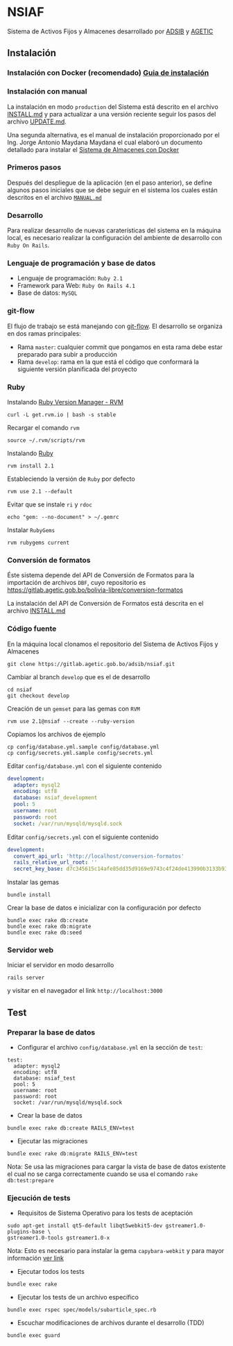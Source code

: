 # NSIAF

Sistema de Activos Fijos y Almacenes desarrollado por [ADSIB](https://adsib.gob.bo)
y [AGETIC](https://agetic.gob.bo)

## Instalación

### **Instalación con Docker (recomendado)** [Guia de instalación](./docker/README.md)

### **Instalación con manual**
La instalación en modo `production` del Sistema está descrito en el archivo
[INSTALL.md](INSTALL.md) y para actualizar a una versión reciente seguir los
pasos del archivo [UPDATE.md](UDPATE.md).


Una segunda alternativa, es el manual de instalación proporcionado por el Ing.
Jorge Antonio Maydana Maydana el cual elaboró un documento detallado para instalar
el [Sistema de Almacenes con Docker](doc/manual-de-instalacion-de-sistema-de-almacenes.pdf)

### Primeros pasos

Después del despliegue de la aplicación (en el paso anterior), se define algunos pasos iniciales que se debe seguir en el sistema los cuales están descritos en el archivo [`MANUAL.md`](MANUAL.md)

### Desarrollo

Para realizar desarrollo de nuevas caraterísticas del sistema en la máquina local, es necesario realizar la configuración del ambiente de desarrollo con `Ruby On Rails`.

### Lenguaje de programación y base de datos

* Lenguaje de programación: `Ruby 2.1`
* Framework para Web: `Ruby On Rails 4.1`
* Base de datos: `MySQL`

### git-flow

El flujo de trabajo se está manejando con [git-flow](https://github.com/nvie/gitflow). El desarrollo se organiza en dos ramas principales:

* Rama `master`: cualquier commit que pongamos en esta rama debe estar preparado para subir a producción
* Rama `develop`: rama en la que está el código que conformará la siguiente versión planificada del proyecto

### Ruby

Instalando [Ruby Version Manager - RVM](https://rvm.io/)

```console
curl -L get.rvm.io | bash -s stable
```

Recargar el comando `rvm`

```console
source ~/.rvm/scripts/rvm
```

Instalando [Ruby](https://www.ruby-lang.org/)

```console
rvm install 2.1
```

Estableciendo la versión de `Ruby` por defecto

```console
rvm use 2.1 --default
```

Evitar que se instale `ri` y `rdoc`

```console
echo "gem: --no-document" > ~/.gemrc
```

Instalar `RubyGems`

```console
rvm rubygems current
```

### Conversión de formatos

Éste sistema depende del API de Conversión de Formatos para la importación de archivos `DBF`, cuyo repositorio es https://gitlab.agetic.gob.bo/bolivia-libre/conversion-formatos

La instalación del API de Conversión de Formatos está descrita en el archivo [INSTALL.md](https://gitlab.agetic.gob.bo/bolivia-libre/conversion-formatos/blob/master/INSTALL.md)

### Código fuente

En la máquina local clonamos el repositorio del Sistema de Activos Fijos y Almacenes

```console
git clone https://gitlab.agetic.gob.bo/adsib/nsiaf.git
```

Cambiar al branch `develop` que es el de desarrollo

```console
cd nsiaf
git checkout develop
```

Creación de un `gemset` para las gemas con `RVM`

```console
rvm use 2.1@nsiaf --create --ruby-version
```

Copiamos los archivos de ejemplo

```console
cp config/database.yml.sample config/database.yml
cp config/secrets.yml.sample config/secrets.yml
```

Editar `config/database.yml` con el siguiente contenido

```yaml
development:
  adapter: mysql2
  encoding: utf8
  database: nsiaf_development
  pool: 5
  username: root
  password: root
  socket: /var/run/mysqld/mysqld.sock
```

Editar `config/secrets.yml` con el siguiente contenido

```yaml
development:
  convert_api_url: 'http://localhost/conversion-formatos'
  rails_relative_url_root: ''
  secret_key_base: d7c345615c14afe85dd35d9169e9743c4f24de413990b3133b93865f1f5f490db6a3c1327e9a5af3fc845937a7f489bbda865a25caa424144580d2d106cb121c
```

Instalar las gemas

```console
bundle install
```

Crear la base de datos e inicializar con la configuración por defecto

```console
bundle exec rake db:create
bundle exec rake db:migrate
bundle exec rake db:seed
```

### Servidor web

Iniciar el servidor en modo desarrollo

```console
rails server
```

y visitar en el navegador el link `http://localhost:3000`

## Test

### Preparar la base de datos

* Configurar el archivo `config/database.yml` en la sección de `test`:

```
test:
  adapter: mysql2
  encoding: utf8
  database: nsiaf_test
  pool: 5
  username: root
  password: root
  socket: /var/run/mysqld/mysqld.sock
```

* Crear la base de datos

```console
bundle exec rake db:create RAILS_ENV=test
```

* Ejecutar las migraciones

```console
bundle exec rake db:migrate RAILS_ENV=test
```

Nota: Se usa las migraciones para cargar la vista de base de datos existente el
cual no se carga correctamente cuando se usa el comando `rake db:test:prepare`

### Ejecución de tests

* Requisitos de Sistema Operativo para los tests de aceptación

```console
sudo apt-get install qt5-default libqt5webkit5-dev gstreamer1.0-plugins-base \
gstreamer1.0-tools gstreamer1.0-x
```

Nota: Esto es necesario para instalar la gema `capybara-webkit` y para mayor
información [ver link](https://github.com/thoughtbot/capybara-webkit/wiki/Installing-Qt-and-compiling-capybara-webkit)

* Ejecutar todos los tests

```console
bundle exec rake
```

* Ejecutar los tests de un archivo específico

```console
bundle exec rspec spec/models/subarticle_spec.rb
```

* Escuchar modificaciones de archivos durante el desarrollo (TDD)

```console
bundle exec guard
```
